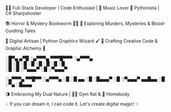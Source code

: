 👨‍💻 Full-Stack Developer | Code Enthusiast | 🎵 Music Lover
🐍 Pythonista | C# Sharpshooter

📚 Horror & Mystery Bookworm 🕵️‍♂️ 
🔪 Exploring Murders, Mysteries & Blood-Curdling Tales

🔲 Digital Artisan | Python Graphics Wizard 🖌️
📐 Crafting Creative Code & Graphic Alchemy
🎨

░█▀▄ ▄▀█ ░▄▀▀▀▄ ▀▀▀█▀▀▀ ░▄▀▀▀▄                                                                                                                               
░█ ░█ ░█ ░█  ░█   ░█    ░█  ░█                                                                                                                               
░█    ░█ ░▀▄▄▄▀   ░█    ░▀▄▄▄▀                                                                                                                               

░▄▀▀▀▄ ▀▀█▀▀ ░▄▀▀▀▄ ░█
░█ ▄▄   ░█   ░█▄▄▄▀ ░█
░▀▄▄▄▀ ▄▄█▄▄ ░█ ░▀▄ ░█▄▄▄

🌗 Embracing My Dual Nature | 🏋️‍♂️ Gym Rat & 🏡 Homebody

💡 If you can dream it, I can code it. Let's create digital magic! ✨

